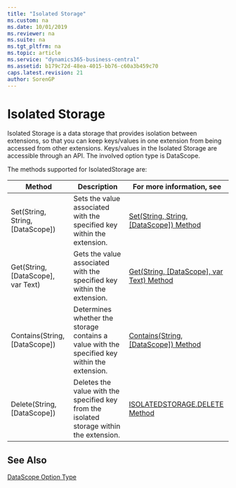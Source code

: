 ```yaml
---
title: "Isolated Storage"
ms.custom: na
ms.date: 10/01/2019
ms.reviewer: na
ms.suite: na
ms.tgt_pltfrm: na
ms.topic: article
ms.service: "dynamics365-business-central"
ms.assetid: b179c72d-48ea-4015-bb76-c60a3b459c70
caps.latest.revision: 21
author: SorenGP
---
```

# Isolated Storage
Isolated Storage is a data storage that provides isolation between extensions, so that you can keep keys/values in one extension from being accessed from other extensions. Keys/values in the Isolated Storage are accessible through an API. The involved option type is DataScope.

The methods supported for IsolatedStorage are:

|Method|Description|For more information, see|  
|--------------|-----------------|-------------------------------|  
|Set(String, String, [DataScope])|Sets the value associated with the specified key within the extension.|[Set(String, String, [DataScope]) Method](methods-auto/isolatedstorage/isolatedstorage-set-method.md)|  
|Get(String, [DataScope], var Text)|Gets the value associated with the specified key within the extension.|[Get(String, [DataScope], var Text) Method](methods-auto/isolatedstorage/isolatedstorage-get-string-datascope-text-method.md)|  
|Contains(String, [DataScope])|Determines whether the storage contains a value with the specified key within the extension.|[Contains(String, [DataScope]) Method](methods-auto/isolatedstorage/isolatedstorage-contains-method.md)|  
|Delete(String, [DataScope])|Deletes the value with the specified key from the isolated storage within the extension.|[ISOLATEDSTORAGE.DELETE Method](methods-auto/isolatedstorage/isolatedstorage-delete-method.md)|  

## See Also  
[DataScope Option Type](methods-auto/datascope/datascope-option.md)
